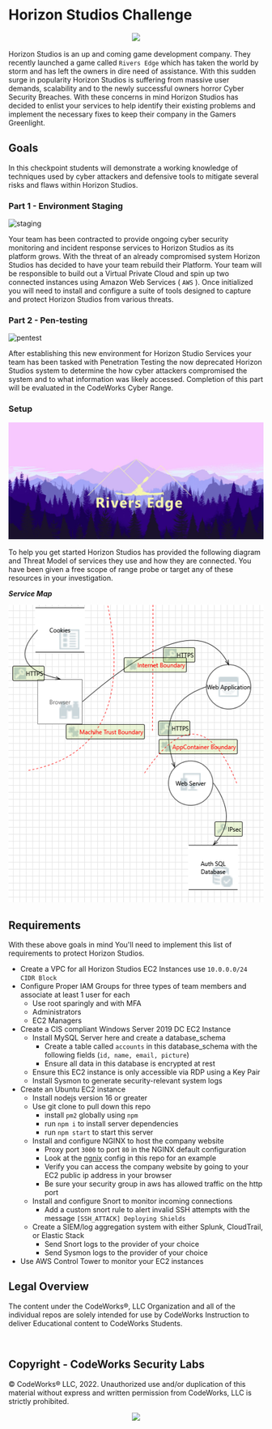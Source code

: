 # Horizon Studios Challenge

<p align="center">
<img src="https://codeworks.blob.core.windows.net/public/assets/cyber-range/labs/horizon-studios/logo.png" width="350">
</p>

Horizon Studios is an up and coming game development company. They recently launched a game called `Rivers Edge` which has taken the world by storm and has left the owners in dire need of assistance. With this sudden surge in popularity Horizon Studios is suffering from massive user demands, scalability and to the newly successful owners horror Cyber Security Breaches. With these concerns in mind Horizon Studios has decided to enlist your services to help identify their existing problems and implement the necessary fixes to keep their company in the Gamers Greenlight.

## Goals

In this checkpoint students will demonstrate a working knowledge of techniques used by cyber attackers and defensive tools to mitigate several risks and flaws within Horizon Studios. 

### Part 1 - Environment Staging 

![staging](https://assets.website-files.com/611b82111c177de53409c4b5/61fa3155c07e9801aefa2629_Provisioning%20of%20AWS%20resources.png)

Your team has been contracted to provide ongoing cyber security monitoring and incident response services to Horizon Studios as its platform grows. With the threat of an already compromised system Horizon Studios has decided to have your team rebuild their Platform. Your team will be responsible to build out a Virtual Private Cloud and spin up two connected instances using Amazon Web Services ( `AWS` ). Once initialized you will need to install and configure a suite of tools designed to capture and protect Horizon Studios from various threats. 

### Part 2 - Pen-testing 

![pentest](https://fashionsista.co/wallpaper/wallpaper/20210111/hacking-wallpaper-download-free-awesome-full-hd-thumb.jpg)

After establishing this new environment for Horizon Studio Services your team has been tasked with Penetration Testing the now deprecated Horizon Studios system to determine the how cyber attackers compromised the system and to what information was likely accessed. Completion of this part will be evaluated in the CodeWorks Cyber Range.

### Setup

![screenshot](client/assets/img/screenshot.jpg)

To help you get started Horizon Studios has provided the following diagram and Threat Model of services they use and how they are connected. You have been given a free scope of range probe or target any of these resources in your investigation.

***Service Map***

![reference](service-model.png)

## Requirements

With these above goals in mind You'll need to implement this list of requirements to protect Horizon Studios.

* Create a VPC for all Horizon Studios EC2 Instances use `10.0.0.0/24 CIDR Block`
* Configure Proper IAM Groups for three types of team members and associate at least 1 user for each
  + Use root sparingly and with MFA 
  + Administrators
  + EC2 Managers
* Create a CIS compliant Windows Server 2019 DC EC2 Instance
  + Install MySQL Server here and create a database_schema
    - Create a table called `accounts` in this database_schema with the following fields (`id, name, email, picture`)
    - Ensure all data in this database is encrypted at rest
  + Ensure this EC2 instance is only accessible via RDP using a Key Pair
  + Install Sysmon to generate security-relevant system logs
* Create an Ubuntu EC2 instance 
  + Install nodejs version 16 or greater
  + Use git clone to pull down this repo
    - install `pm2` globally using `npm`
    - run `npm i` to install server dependencies
    - run `npm start` to start this server
  + Install and configure NGINX to host the company website
    - Proxy port `3000` to port `80` in the NGINX default configuration
    - Look at the [ngnix](ngnix) config in this repo for an example
    - Verify you can access the company website by going to your EC2 public ip address in your browser
    - Be sure your security group in aws has allowed traffic on the http port
  + Install and configure Snort to monitor incoming connections
    - Add a custom snort rule to alert invalid SSH attempts with the message `[SSH_ATTACK] Deploying Shields`
  + Create a SIEM/log aggregation system with either Splunk, CloudTrail, or Elastic Stack
    - Send Snort logs to the provider of your choice
    - Send Sysmon logs to the provider of your choice
* Use AWS Control Tower to monitor your EC2 instances

## Legal Overview

The content under the CodeWorks®, LLC Organization and all of the individual repos are solely intended for use by CodeWorks Instruction to deliver Educational content to CodeWorks Students.

<br>

## Copyright - CodeWorks Security Labs

© CodeWorks® LLC, 2022. Unauthorized use and/or duplication of this material without express and written permission from CodeWorks, LLC is strictly prohibited.

<p align="center">
<img src="https://codeworks.blob.core.windows.net/public/assets/img/cyber/logos/cyber-logo.png?v=1" width="200">
</p>
